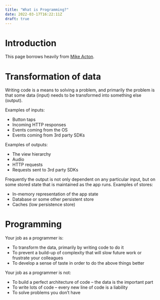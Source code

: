 ```yaml
---
title: "What is Programming?"
date: 2022-03-17T16:22:11Z
draft: true
---
```

# Introduction

This page borrows heavily from [Mike Acton](https://twitter.com/mike_acton).

# Transformation of data

Writing code is a means to solving a problem, and primarily the problem is that some data (input) needs to be transformed into something else (output).

Examples of inputs:

- Button taps
- Incoming HTTP responses
- Events coming from the OS
- Events coming from 3rd party SDKs

Examples of outputs:

- The view hierarchy
- Audio
- HTTP requests
- Requests sent to 3rd party SDKs

Frequently the output is not only dependent on any particular input, but on some stored state that is maintained as the app runs. Examples of stores:

- In-memory representation of the app state
- Database or some other persistent store
- Caches (low persistence store)

# Programming

Your job as a programmer is:

- To transform the data, primarily by writing code to do it
- To prevent a build-up of complexity that will slow future work or frustrate your colleagues
- To develop a sense of taste in order to do the above things better

Your job as a programmer is not:

- To build a perfect architecture of code – the data is the important part
- To write lots of code – every new line of code is a liability
- To solve problems you don’t have
